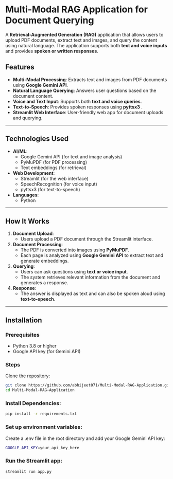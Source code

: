 # Multi-Modal RAG Application for Document Querying

A **Retrieval-Augmented Generation (RAG)** application that allows users to upload PDF documents, extract text and images, and query the content using natural language. The application supports both **text and voice inputs** and provides **spoken or written responses**.


## Features

- **Multi-Modal Processing**: Extracts text and images from PDF documents using **Google Gemini API**.
- **Natural Language Querying**: Answers user questions based on the document content.
- **Voice and Text Input**: Supports both **text and voice queries**.
- **Text-to-Speech**: Provides spoken responses using **pyttsx3** .
- **Streamlit Web Interface**: User-friendly web app for document uploads and querying.

---

## Technologies Used

- **AI/ML**:
  - Google Gemini API (for text and image analysis)
  - PyMuPDF (for PDF processing)
  - Text embeddings (for retrieval)
- **Web Development**:
  - Streamlit (for the web interface)
  - SpeechRecognition (for voice input)
  - pyttsx3 (for text-to-speech)
- **Languages**:
  - Python

---

## How It Works

1. **Document Upload**:
   - Users upload a PDF document through the Streamlit interface.
2. **Document Processing**:
   - The PDF is converted into images using **PyMuPDF**.
   - Each page is analyzed using **Google Gemini API** to extract text and generate embeddings.
3. **Querying**:
   - Users can ask questions using **text or voice input**.
   - The system retrieves relevant information from the document and generates a response.
4. **Response**:
   - The answer is displayed as text and can also be spoken aloud using **text-to-speech**.

---

## Installation

### Prerequisites

- Python 3.8 or higher
- Google API key (for Gemini API)

### Steps

Clone the repository:
   ```bash
   git clone https://github.com/abhijeet071/Multi-Modal-RAG-Application.git
   cd Multi-Modal-RAG-Application
   ```
### Install Dependencies:
  ```bash
  pip install -r requirements.txt
  ```

### Set up environment variables:

Create a .env file in the root directory and add your Google Gemini API key:

  ```bash
  GOOGLE_API_KEY=your_api_key_here
  ```

### Run the Streamlit app:

```bash
streamlit run app.py
```

